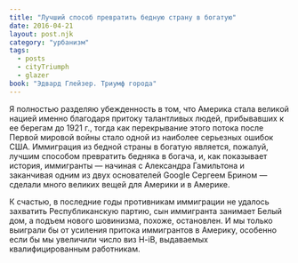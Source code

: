 ```yaml
---
title: "Лучший способ превратить бедную страну в богатую"
date: 2016-04-21
layout: post.njk
category: "урбанизм"
tags:
  - posts
  - cityTriumph
  - glazer
book: "Эдвард Глейзер. Триумф города"
---
```


Я полностью разделяю убежденность в том, что Америка стала великой нацией именно благодаря притоку талантливых людей, прибывавших к ее берегам до 1921 г., тогда как перекрывание этого потока после Первой мировой войны стало одной из наиболее серьезных ошибок США. Иммиграция из бедной страны в богатую является, пожалуй, лучшим способом превратить бедняка в богача, и, как показывает история, иммигранты — начиная с Александра Гамильтона и заканчивая одним из двух основателей Google Сергеем Брином — сделали много великих вещей для Америки и в Америке.

К счастью, в последние годы противникам иммиграции не удалось захватить Республиканскую партию, сын иммигранта занимает Белый дом, а подъем нового шовинизма, похоже, остановлен. И мы только выиграли бы от усиления притока иммигрантов в Америку, особенно если бы мы увеличили число виз H-iB, выдаваемых квалифицированным работникам.
